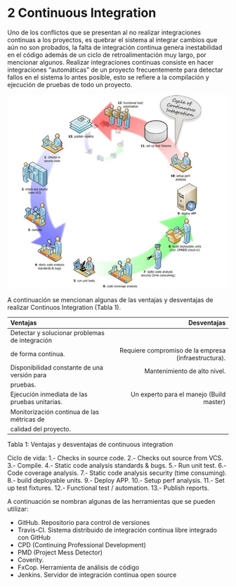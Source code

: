 # 2 Continuous Integration
Uno de los conflictos que se presentan al no realizar integraciones continuas a los proyectos, es quebrar el sistema al integrar cambios que aún no son probados, la falta de integración continua genera inestabilidad en el código además de un ciclo de retroalimentación muy largo, por mencionar algunos.
Realizar integraciones continuas consiste en hacer integraciones “automáticas” de un proyecto frecuentemente para detectar fallos en el sistema lo antes posible, esto se refiere a la compilación y ejecución de pruebas de todo un proyecto.

![Ciclo de vida de Continuous Integration](images/Continuousintegration.jpg)

A continuación se mencionan algunas de las ventajas y desventajas de realizar Continuos Integration (Tabla 1).

| Ventajas                                      |                     Desventajas                       |
| :-------                                      |                      ------:                          |
|Detectar y solucionar problemas de integración |                                                       |
| de forma continua.                            |Requiere compromiso de la empresa (infraestructura).   |
|Disponibilidad constante de una versión para   |Mantenimiento de alto nivel.                           |
| pruebas.                                      |                                                       |
|Ejecución inmediata de las pruebas unitarias.  |Un experto para el manejo (Build master)               |
|Monitorización continua de las métricas de     |                                                       |
|calidad del proyecto.                          |                                                       |

Tabla 1: Ventajas y desventajas de continuous integration

Ciclo de vida:
1.- Checks in source code.
2.- Checks out source from VCS.
3.- Compile.
4.- Static code analysis standards & bugs.
5.- Run unit test.
6.- Code coverage analysis.
7.- Static code analysis security (time consuming).
8.- build deployable units.
9.- Deploy APP.
10.- Setup perf analysis.
11.- Set up test fixtures.
12.- Functional test / automation.
13.- Publish reports.

A continuación se nombran algunas de las herramientas que se pueden utilizar:
* GitHub. Repositorio para control de versiones
* Travis-CI. Sistema distribuido de integración continua libre integrado con GitHub
* CPD (Continuing Professional Development)
* PMD (Project Mess Detector)
* Coverity. 
* FxCop. Herramienta de análisis de código
* Jenkins. Servidor de integración continua open source
